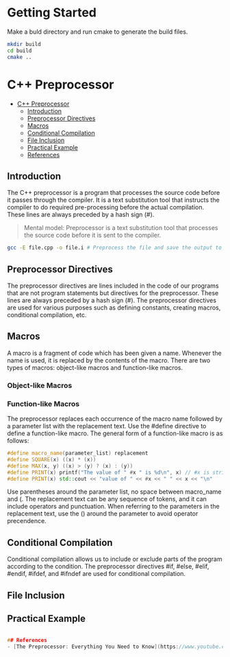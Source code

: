# Getting Started

Make a buld directory and run cmake to generate the build files.

```BASH
mkdir build
cd build
cmake ..
```

# C++ Preprocessor

- [C++ Preprocessor](#c-preprocessor)
  - [Introduction](#introduction)
  - [Preprocessor Directives](#preprocessor-directives)
  - [Macros](#macros)
  - [Conditional Compilation](#conditional-compilation)
  - [File Inclusion](#file-inclusion)
  - [Practical Example](#practical-example)
  - [References](#references)

## Introduction

The C++ preprocessor is a program that processes the source code before it passes through the compiler.
It is a text substitution tool that instructs the compiler to do required pre-processing before the actual compilation.
These lines are always preceded by a hash sign (#).

> Mental model: Preprocessor is a text substitution tool that processes the source code before it is sent to the compiler.

```BASH
gcc -E file.cpp -o file.i # Preprocess the file and save the output to file.i
```

## Preprocessor Directives

The preprocessor directives are lines included in the code of our programs that are not program statements but directives for the preprocessor.
These lines are always preceded by a hash sign (#). The preprocessor directives are used for various purposes such as defining constants, creating macros, conditional compilation, etc.

## Macros

A macro is a fragment of code which has been given a name. Whenever the name is used, it is replaced by the contents of the macro.
There are two types of macros: object-like macros and function-like macros.

### Object-like Macros

### Function-like Macros

The preprocessor replaces each occurrence of the macro name followed by a parameter list with the replacement text.
Use the #define directive to define a function-like macro. The general form of a function-like macro is as follows:

```C++
#define macro_name(parameter_list) replacement
#define SQUARE(x) ((x) * (x))
#define MAX(x, y) ((x) > (y) ? (x) : (y))
#define PRINT(x) printf("The value of " #x " is %d\n", x) // #x is stringizing operator converts variable name x to string
#define PRINT(x) std::cout << "value of " << #x << " " << x << "\n"
```

Use parentheses around the parameter list, no space between macro_name and (.
The replacement text can be any sequence of tokens, and it can include operators and punctuation.
When referring to the parameters in the replacement text, use the () around the parameter to avoid operator precendence.

## Conditional Compilation

Conditional compilation allows us to include or exclude parts of the program according to the condition. The preprocessor directives #if, #else, #elif, #endif, #ifdef, and #ifndef are used for conditional compilation.

## File Inclusion

## Practical Example

```C++

## References
- [The Preprocessor: Everything You Need to Know](https://www.youtube.com/watch?v=6KNdGnUiRBM)
```
